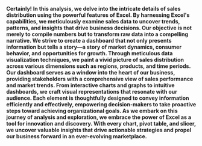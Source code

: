 **Certainly! In this analysis, we delve into the intricate details of sales distribution using the powerful features of Excel. By harnessing Excel's capabilities, we meticulously examine sales data to uncover trends, patterns, and insights that drive business decisions. Our objective is not merely to compile numbers but to transform raw data into a compelling narrative. We strive to create a dashboard that not only presents information but tells a story—a story of market dynamics, consumer behavior, and opportunities for growth. Through meticulous data visualization techniques, we paint a vivid picture of sales distribution across various dimensions such as regions, products, and time periods. Our dashboard serves as a window into the heart of our business, providing stakeholders with a comprehensive view of sales performance and market trends. From interactive charts and graphs to intuitive dashboards, we craft visual representations that resonate with our audience. Each element is thoughtfully designed to convey information efficiently and effectively, empowering decision-makers to take proactive steps toward achieving organizational goals. As we embark on this journey of analysis and exploration, we embrace the power of Excel as a tool for innovation and discovery. With every chart, pivot table, and slicer, we uncover valuable insights that drive actionable strategies and propel our business forward in an ever-evolving marketplace.**
